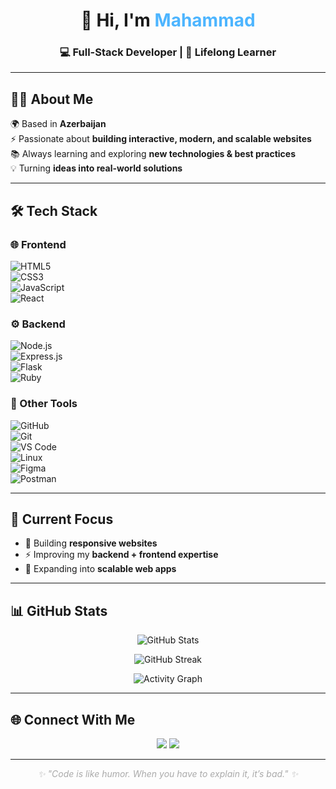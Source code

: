 <h1 align="center">👋 Hi, I'm <span style="color:#4db5ff;">Mahammad</span></h1>
<h3 align="center">💻 Full-Stack Developer | 🚀 Lifelong Learner</h3>

---

## 🧑‍💻 About Me  
🌍 Based in **Azerbaijan**  
⚡ Passionate about **building interactive, modern, and scalable websites**  
📚 Always learning and exploring **new technologies & best practices**  
💡 Turning **ideas into real-world solutions**

---

## 🛠 Tech Stack  

### 🌐 Frontend  
![HTML5](https://img.shields.io/badge/HTML5-%23E34F26.svg?style=for-the-badge&logo=html5&logoColor=white)  
![CSS3](https://img.shields.io/badge/CSS3-%231572B6.svg?style=for-the-badge&logo=css3&logoColor=white)  
![JavaScript](https://img.shields.io/badge/JavaScript-%23F7DF1E.svg?style=for-the-badge&logo=javascript&logoColor=black)  
![React](https://img.shields.io/badge/React-%2320232a.svg?style=for-the-badge&logo=react&logoColor=%2361DAFB)

### ⚙️ Backend  
![Node.js](https://img.shields.io/badge/Node.js-%23339933.svg?style=for-the-badge&logo=node.js&logoColor=white)  
![Express.js](https://img.shields.io/badge/Express.js-%23404d59.svg?style=for-the-badge&logo=express&logoColor=%2361DAFB)  
![Flask](https://img.shields.io/badge/Flask-%23000.svg?style=for-the-badge&logo=flask&logoColor=white)  
![Ruby](https://img.shields.io/badge/Ruby-%23CC342D.svg?style=for-the-badge&logo=ruby&logoColor=white)  

### 🔧 Other Tools  
![GitHub](https://img.shields.io/badge/GitHub-%23121011.svg?style=for-the-badge&logo=github&logoColor=white)  
![Git](https://img.shields.io/badge/Git-%23F05032.svg?style=for-the-badge&logo=git&logoColor=white)  
![VS Code](https://img.shields.io/badge/VS%20Code-%23007ACC.svg?style=for-the-badge&logo=visual-studio-code&logoColor=white)  
![Linux](https://img.shields.io/badge/Linux-%23FCC624.svg?style=for-the-badge&logo=linux&logoColor=black)  
![Figma](https://img.shields.io/badge/Figma-%23F24E1E.svg?style=for-the-badge&logo=figma&logoColor=white)  
![Postman](https://img.shields.io/badge/Postman-%23FF6C37.svg?style=for-the-badge&logo=postman&logoColor=white)  


---

## 🎯 Current Focus  
- 🚀 Building **responsive websites**  
- ⚡ Improving my **backend + frontend expertise**  
- 🌱 Expanding into **scalable web apps**

---

## 📊 GitHub Stats  

<p align="center">
  <img src="https://github-readme-stats.vercel.app/api?username=TaghiyevMahammad&show_icons=true&theme=tokyonight&hide_border=true&bg_color=0d1117&title_color=4db5ff&text_color=c9d1d9&icon_color=4db5ff" alt="GitHub Stats" />
</p>

<p align="center">
  <img src="https://github-readme-streak-stats.herokuapp.com/?user=TaghiyevMahammad&theme=tokyonight&hide_border=true" alt="GitHub Streak" />
</p>

<p align="center">
  <img src="https://github-readme-activity-graph.vercel.app/graph?username=TaghiyevMahammad&theme=react-dark&bg_color=0d1117&color=4db5ff&line=4db5ff&point=ffffff&hide_border=true" alt="Activity Graph"/>
</p>

---

## 🌐 Connect With Me  

<p align="center">
<a href="https://www.instagram.com/taghiyevmahammad" target="_blank"><img src="https://img.shields.io/badge/Instagram-%23E4405F.svg?style=for-the-badge&logo=instagram&logoColor=white"/></a>
<a href="https://www.linkedin.com/in/mahammadtaghiyev" target="_blank"><img src="https://img.shields.io/badge/LinkedIn-%230A66C2.svg?style=for-the-badge&logo=linkedin&logoColor=white"/></a>
</p>

---

<p align="center" style="font-style:italic; color:#aaa;">
  ✨ "Code is like humor. When you have to explain it, it’s bad." ✨
</p>
